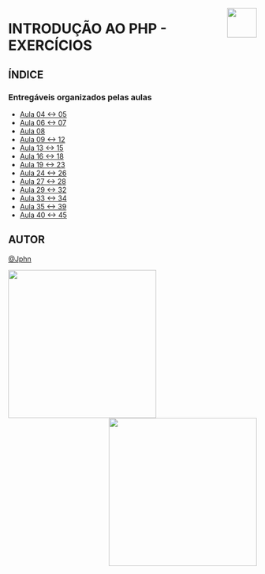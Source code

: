 <!-- HEADER -->
<a href="https://www.beacademy.com.br/devstartpaylivre/" target="_blank"><img src="https://www.beacademy.com.br/wp-content/uploads/2022/02/Cubo.png" align="right" width="60"/></a>

# INTRODUÇÃO AO PHP - EXERCÍCIOS
<!-- /HEADER -->

<!-- BODY -->
<!-- INDEX -->

## ÍNDICE

### Entregáveis organizados pelas aulas

- [Aula 04 <-> 05](./aula-04/)
- [Aula 06 <-> 07](./aula-06/)
- [Aula 08](./aula-08/)
- [Aula 09 <-> 12](./aula-09/)
- [Aula 13 <-> 15](./aula-13/)
- [Aula 16 <-> 18](./aula-16/)
- [Aula 19 <-> 23](./aula-19/)
- [Aula 24 <-> 26](./aula-24/)
- [Aula 27 <-> 28](./aula-27/)
- [Aula 29 <-> 32](./aula-29/)
- [Aula 33 <-> 34](./aula-33/)
- [Aula 35 <-> 39](./aula-35/)
- [Aula 40 <-> 45](./aula-40/)

<!-- /INDEX -->
<!-- /BODY -->

<!-- FOOTER -->
## AUTOR

[@Jphn](https://github.com/Jphn)

<a href="https://www.beacademy.com.br/" target="_blank"><img src="https://www.beacademy.com.br/wp-content/uploads/2019/11/Logo-Topo.png" width="300" align="left" /></a>
<a href="https://www.paylivre.com/" target="_blank"><img src="https://web.paylivre.com/static/media/logo-blue.c7100186.png" width="300" align="right" /></a>
<!-- /FOOTER -->